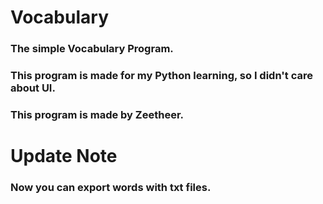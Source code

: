 # Vocabulary
### The simple Vocabulary Program.
### This program is made for my Python learning, so I didn't care about UI.
### This program is made by Zeetheer.

# Update Note
### Now you can export words with txt files.
